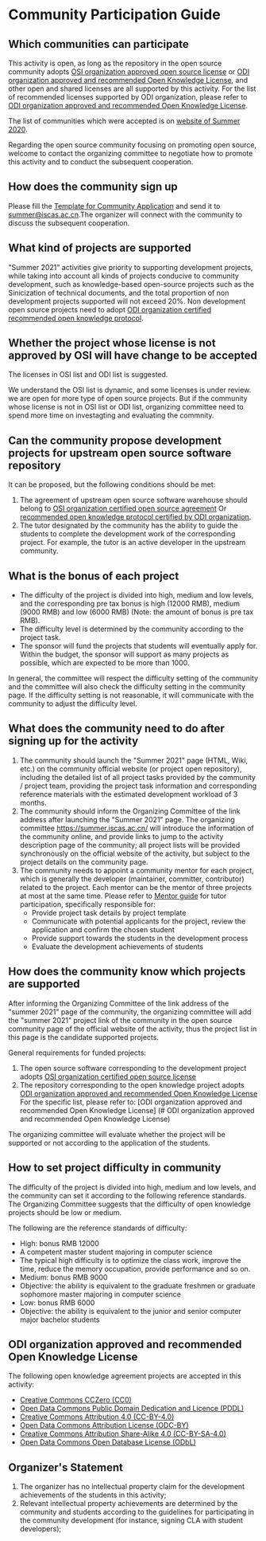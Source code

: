 # Community Participation Guide

## Which communities can participate

This activity is open, as long as the repository in the open source community adopts [OSI organization approved open source license](https://opensource.org/licenses) or [ODI organization approved and recommended Open Knowledge License](https://opendefinition.org/licenses/), and other open and shared licenses are all supported by this activity.
For the list of recommended licenses supported by ODI organization, please refer to [ODI organization approved and recommended Open Knowledge License](#odi-organization-approved-and-recommended-open-knowledge-license).

The list of communities which were accepted is on [website of Summer 2020](https://isrc.iscas.ac.cn/summer2020/#/organisations).

Regarding the open source community focusing on promoting open source, welcome to contact the organizing committee to negotiate how to promote this activity and to conduct the subsequent cooperation.

## How does the community sign up

Please fill the [Template for Community Application](./assets/template-for-community-application.txt) and send it to [summer@iscas.ac.cn](mailto:summer@iscas.ac.cn).The organizer will connect with the community to discuss the subsequent cooperation.

## What kind of projects are supported

"Summer 2021" activities give priority to supporting development projects, while taking into account all kinds of projects conducive to community development, such as knowledge-based open-source projects such as the Sinicization of technical documents, and the total proportion of non development projects supported will not exceed 20%. Non development open source projects need to adopt [ODI organization certified recommended open knowledge protocol](#odi-organization-approved-and-recommended-open-knowledge-license).

## Whether the project whose license is not approved by OSI will have change to be accepted

The licenses in OSI list and ODI list is suggested.

We understand the OSI list is dynamic, and some licenses is under review. we are open for more type of open source projects. But if the community whose license is not in OSI list or ODI list, organizing committee need to spend more time on investagting and evaluating the commnity.

## Can the community propose development projects for upstream open source software repository

It can be proposed, but the following conditions should be met:

1. The agreement of upstream open source software warehouse should belong to [OSI organization certified open source agreement](https://opensource.org/licenses) Or  [recommended open knowledge protocol certified by ODI organization](#odi-organization-approved-and-recommended-open-knowledge-license).
2. The tutor designated by the community has the ability to guide the students to complete the development work of the corresponding project. For example, the tutor is an active developer in the upstream community.

## What is the bonus of each project

- The difficulty of the project is divided into high, medium and low levels, and the corresponding pre tax bonus is high (12000 RMB), medium (9000 RMB) and low (6000 RMB) (Note: the amount of bonus is pre tax RMB).
- The difficulty level is determined by the community according to the project task.
- The sponsor will fund the projects that students will eventually apply for. Within the budget, the sponsor will support as many projects as possible, which are expected to be more than 1000.

In general, the committee will respect the difficulty setting of the community and the committee will also check the difficulty setting in the community page. If the difficulty setting is not reasonable, it will communicate with the community to adjust the difficulty level.

## What does the community need to do after signing up for the activity

1. The community should launch the "Summer 2021" page (HTML, Wiki, etc.) on the community official website (or project open repository), including the detailed list of all project tasks provided by the community / project team, providing the project task information and corresponding reference materials with the estimated development workload of 3 months.
2. The community should inform the Organizing Committee of the link address after launching the "Summer 2021" page. The organizing committee <https://summer.iscas.ac.cn/> will introduce the information of the community online, and provide links to jump to the activity description page of the community; all project lists will be provided synchronously on the official website of the activity, but subject to the project details on the community page.
3. The community needs to appoint a community mentor for each project, which is generally the developer (maintainer, committer, contributor) related to the project. Each mentor can be the mentor of three projects at most at the same time. Please refer to [Mentor guide](mentor.md) for tutor participation, specifically responsible for:
   - Provide project task details by project template
   - Communicate with potential applicants for the project, review the application and confirm the chosen student
   - Provide support towards the students in the development process
   - Evaluate the development achievements of students

## How does the community know which projects are supported

After informing the Organizing Committee of the link address of the "summer 2021" page of the community, the organizing committee will add the "summer 2021" project link of the community in the open source community page of the official website of the activity, thus the project list in this page is the candidate supported projects.

General requirements for funded projects:

1. The open source software corresponding to the development project adopts [OSI organization certified open source license](https://opensource.org/licenses)
2. The repository corresponding to the open knowledge project adopts [ODI organization approved and recommended Open Knowledge License](https://opendefinition.org/licenses/) For the specific list, please refer to: [ODI organization approved and recommended Open Knowledge License] (# ODI organization approved and recommended Open Knowledge License)

The organizing committee will evaluate whether the project will be supported or not according to the application of the students.

## How to set project difficulty in community

The difficulty of the project is divided into high, medium and low levels, and the community can set it according to the following reference standards. The Organizing Committee suggests that the difficulty of open knowledge projects should be low or medium.

The following are the reference standards of difficulty:

- High: bonus RMB 12000
- A competent master student majoring in computer science
- The typical high difficulty is to optimize the class work, improve the time, reduce the memory occupation, provide performance and so on.
- Medium: bonus RMB 9000
- Objective: the ability is equivalent to the graduate freshmen or graduate sophomore master majoring in computer science
- Low: bonus RMB 6000
- Objective: the ability is equivalent to the junior and senior computer major bachelor students

## ODI organization approved and recommended Open Knowledge License

The following open knowledge agreement projects are accepted in this activity:

- [Creative Commons CCZero (CC0)](https://opendefinition.org/licenses/cc-zero)
- [Open Data Commons Public Domain Dedication and Licence (PDDL)](https://opendefinition.org/licenses/odc-pddl)
- [Creative Commons Attribution 4.0 (CC-BY-4.0)](https://opendefinition.org/licenses/cc-by)
- [Open Data Commons Attribution License (ODC-BY)](https://opendefinition.org/licenses/odc-by)
- [Creative Commons Attribution Share-Alike 4.0 (CC-BY-SA-4.0)](https://opendefinition.org/licenses/cc-by-sa)
- [Open Data Commons Open Database License (ODbL)](https://opendefinition.org/licenses/odc-odbl)

## Organizer's Statement

1. The organizer has no intellectual property claim for the development achievements of the students in this activity;
2. Relevant intellectual property achievements are determined by the community and students according to the guidelines for participating in the community development (for instance, signing CLA with student developers);
